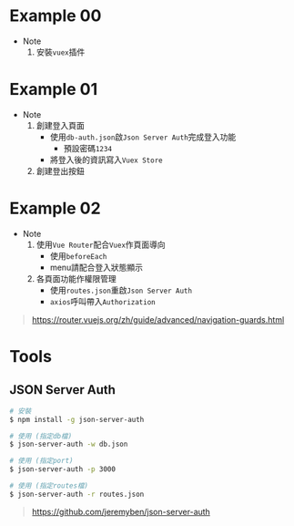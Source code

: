 # Example 00

* Note
    1. 安裝`vuex`插件

# Example 01

* Note
    1. 創建登入頁面
        * 使用`db-auth.json`啟`Json Server Auth`完成登入功能
            * 預設密碼`1234`
        * 將登入後的資訊寫入`Vuex Store`
    2. 創建登出按鈕

# Example 02

* Note
    1. 使用`Vue Router`配合`Vuex`作頁面導向
        * 使用`beforeEach`
        * menu請配合登入狀態顯示
    2. 各頁面功能作權限管理
        * 使用`routes.json`重啟`Json Server Auth`
        * `axios`呼叫帶入`Authorization`

> https://router.vuejs.org/zh/guide/advanced/navigation-guards.html

# Tools

## JSON Server Auth
```bash
# 安裝
$ npm install -g json-server-auth

# 使用 (指定db檔)
$ json-server-auth -w db.json

# 使用 (指定port)
$ json-server-auth -p 3000

# 使用 (指定routes檔)
$ json-server-auth -r routes.json
```

> https://github.com/jeremyben/json-server-auth